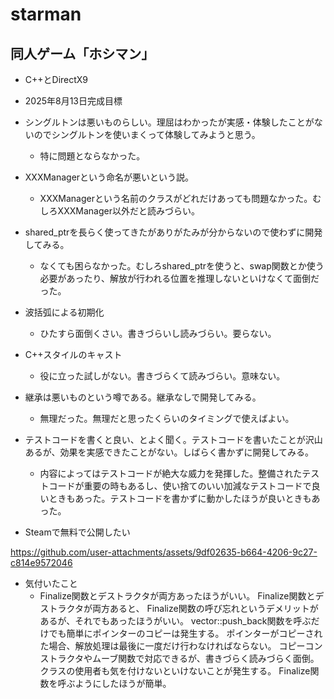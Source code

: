 # starman

## 同人ゲーム「ホシマン」

* C++とDirectX9

* 2025年8月13日完成目標

* シングルトンは悪いものらしい。理屈はわかったが実感・体験したことがないのでシングルトンを使いまくって体験してみようと思う。
  * 特に問題とならなかった。

* XXXManagerという命名が悪いという説。
  * XXXManagerという名前のクラスがどれだけあっても問題なかった。むしろXXXManager以外だと読みづらい。

* shared_ptrを長らく使ってきたがありがたみが分からないので使わずに開発してみる。
  * なくても困らなかった。むしろshared_ptrを使うと、swap関数とか使う必要があったり、解放が行われる位置を推理しないといけなくて面倒だった。

* 波括弧による初期化
  * ひたすら面倒くさい。書きづらいし読みづらい。要らない。

* C++スタイルのキャスト
  * 役に立った試しがない。書きづらくて読みづらい。意味ない。

* 継承は悪いものという噂である。継承なしで開発してみる。
  * 無理だった。無理だと思ったくらいのタイミングで使えばよい。

* テストコードを書くと良い、とよく聞く。テストコードを書いたことが沢山あるが、効果を実感できたことがない。しばらく書かずに開発してみる。
  * 内容によってはテストコードが絶大な威力を発揮した。整備されたテストコードが重要の時もあるし、使い捨てのいい加減なテストコードで良いときもあった。テストコードを書かずに動かしたほうが良いときもあった。


* Steamで無料で公開したい

https://github.com/user-attachments/assets/9df02635-b664-4206-9c27-c814e9572046

* 気付いたこと
  * Finalize関数とデストラクタが両方あったほうがいい。
Finalize関数とデストラクタが両方あると、
Finalize関数の呼び忘れというデメリットがあるが、それでもあったほうがいい。
vector::push_back関数を呼ぶだけでも簡単にポインターのコピーは発生する。
ポインターがコピーされた場合、解放処理は最後に一度だけ行わなければならない。
コピーコンストラクタやムーブ関数で対応できるが、書きづらく読みづらく面倒。
クラスの使用者も気を付けないといけないことが発生する。
Finalize関数を呼ぶようにしたほうが簡単。



